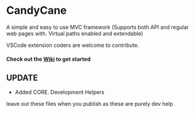 #   CandyCane
A simple and easy to use MVC framework (Supports both API and regular web pages with.
Virtual paths enabled and extendable)

VSCode extension coders are welcome to contribute.
#### Check out the [Wiki](https://github.com/jwes-dev/CandyCane/wiki) to get started

## UPDATE
- Added CORE. Development Helpers

leave out these files when you publish as these are purely dev help
